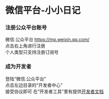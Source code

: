 # 微信平台-小小日记

### 注册公众平台账号
微信.公众平台 https://mp.weixin.qq.com/  
点击右上角进行注册  
个人类型只支持注册订阅号

### 成为开发者
登陆“微信.公众平台”  
点击左边目录的“开发者中心”  
接受协议即可
在“开发者工具”里有提供[开发者文档](http://mp.weixin.qq.com/wiki/home/index.html)


